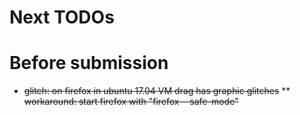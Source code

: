 # Next TODOs

# Before submission
* ~~glitch: on firefox in ubuntu 17.04 VM drag has graphic glitches~~
** ~~workaround: start firefox with "firefox --safe-mode"~~
